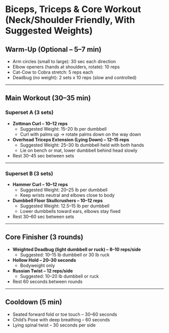 # Biceps, Triceps & Core Workout (Neck/Shoulder Friendly, With Suggested Weights)

## Warm-Up (Optional – 5–7 min)
- Arm circles (small to large): 30 sec each direction
- Elbow openers (hands at shoulders, rotate): 10 reps
- Cat-Cow to Cobra stretch: 5 reps each
- Deadbug (no weight): 2 sets x 10 reps (slow and controlled)

---

## Main Workout (30–35 min)

### Superset A (3 sets)
- **Zottman Curl – 10–12 reps**  
  - Suggested Weight: 15–20 lb per dumbbell  
  - Curl with palms up → rotate palms down on the way down  
- **Overhead Triceps Extension (Lying Down) – 12–15 reps**  
  - Suggested Weight: 25–30 lb dumbbell held with both hands  
  - Lie on bench or mat, lower dumbbell behind head slowly  
- Rest 30–45 sec between sets

---

### Superset B (3 sets)
- **Hammer Curl – 10–12 reps**  
  - Suggested Weight: 20–25 lb per dumbbell  
  - Keep wrists neutral and elbows close to body  
- **Dumbbell Floor Skullcrushers – 10–12 reps**  
  - Suggested Weight: 12.5–15 lb per dumbbell  
  - Lower dumbbells toward ears, elbows stay fixed  
- Rest 30–60 sec between sets

---

## Core Finisher (3 rounds)
- **Weighted Deadbug (light dumbbell or ruck) – 8–10 reps/side**  
  - Suggested: 10–15 lb dumbbell or 30 lb ruck
- **Hollow Hold – 20–30 seconds**  
  - Bodyweight only
- **Russian Twist – 12 reps/side**  
  - Suggested: 10–20 lb dumbbell or ruck
- Rest 60 seconds between rounds

---

## Cooldown (5 min)
- Seated forward fold or toe touch – 30–60 seconds
- Child’s Pose with deep breathing – 60 seconds
- Lying spinal twist – 30 seconds per side

